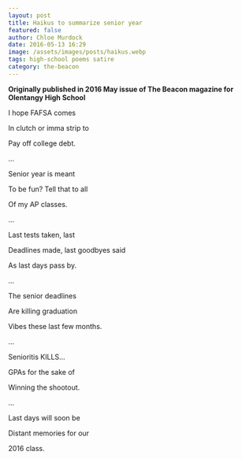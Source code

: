 ```yaml
---
layout: post
title: Haikus to summarize senior year
featured: false
author: Chloe Murdock
date: 2016-05-13 16:29
image: /assets/images/posts/haikus.webp
tags: high-school poems satire
category: the-beacon
---
```

**Originally published in 2016 May issue of The Beacon magazine for Olentangy High School**

I hope FAFSA comes

In clutch or imma strip to

Pay off college debt.

...

Senior year is meant

To be fun? Tell that to all

Of my AP classes.

...

Last tests taken, last

Deadlines made, last goodbyes said

As last days pass by.

...

The senior deadlines

Are killing graduation

Vibes these last few months.

...

Senioritis KILLS…

GPAs for the sake of

Winning the shootout.

...

Last days will soon be

Distant memories for our

2016 class.